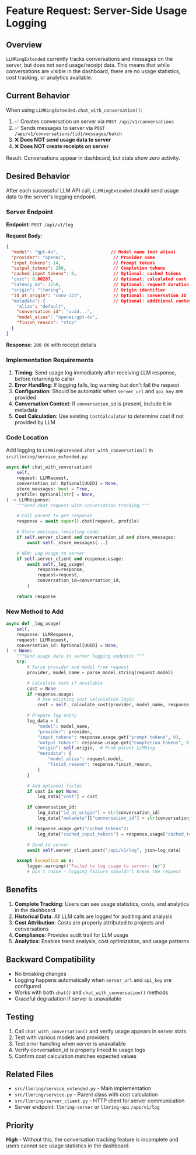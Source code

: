 # Feature Request: Server-Side Usage Logging

## Overview

`LLMRingExtended` currently tracks conversations and messages on the server, but does not send usage/receipt data. This means that while conversations are visible in the dashboard, there are no usage statistics, cost tracking, or analytics available.

## Current Behavior

When using `LLMRingExtended.chat_with_conversation()`:

1. ✅ Creates conversation on server via `POST /api/v1/conversations`
2. ✅ Sends messages to server via `POST /api/v1/conversations/{id}/messages/batch`
3. ❌ **Does NOT send usage data to server**
4. ❌ **Does NOT create receipts on server**

Result: Conversations appear in dashboard, but stats show zero activity.

## Desired Behavior

After each successful LLM API call, `LLMRingExtended` should send usage data to the server's logging endpoint.

### Server Endpoint

**Endpoint**: `POST /api/v1/log`

**Request Body**:
```json
{
  "model": "gpt-4o",                    // Model name (not alias)
  "provider": "openai",                  // Provider name
  "input_tokens": 14,                    // Prompt tokens
  "output_tokens": 286,                  // Completion tokens
  "cached_input_tokens": 0,              // Optional: cached tokens
  "cost": 0.00287,                       // Optional: calculated cost
  "latency_ms": 1250,                    // Optional: request duration
  "origin": "llmring",                   // Origin identifier
  "id_at_origin": "conv-123",            // Optional: conversation ID
  "metadata": {                          // Optional: additional context
    "alias": "default",
    "conversation_id": "uuid...",
    "model_alias": "openai:gpt-4o",
    "finish_reason": "stop"
  }
}
```

**Response**: `200 OK` with receipt details

### Implementation Requirements

1. **Timing**: Send usage log immediately after receiving LLM response, before returning to caller
2. **Error Handling**: If logging fails, log warning but don't fail the request
3. **Configuration**: Should be automatic when `server_url` and `api_key` are provided
4. **Conversation Context**: If `conversation_id` is present, include it in metadata
5. **Cost Calculation**: Use existing `CostCalculator` to determine cost if not provided by LLM

### Code Location

Add logging to `LLMRingExtended.chat_with_conversation()` in `src/llmring/service_extended.py`:

```python
async def chat_with_conversation(
    self,
    request: LLMRequest,
    conversation_id: Optional[UUID] = None,
    store_messages: bool = True,
    profile: Optional[str] = None,
) -> LLMResponse:
    """Send chat request with conversation tracking."""

    # Call parent to get response
    response = await super().chat(request, profile)

    # Store messages (existing code)
    if self.server_client and conversation_id and store_messages:
        await self._store_messages(...)

    # NEW: Log usage to server
    if self.server_client and response.usage:
        await self._log_usage(
            response=response,
            request=request,
            conversation_id=conversation_id,
        )

    return response
```

### New Method to Add

```python
async def _log_usage(
    self,
    response: LLMResponse,
    request: LLMRequest,
    conversation_id: Optional[UUID] = None,
) -> None:
    """Send usage data to server logging endpoint."""
    try:
        # Parse provider and model from request
        provider, model_name = parse_model_string(request.model)

        # Calculate cost if available
        cost = None
        if response.usage:
            # Use existing cost calculation logic
            cost = self._calculate_cost(provider, model_name, response.usage)

        # Prepare log entry
        log_data = {
            "model": model_name,
            "provider": provider,
            "input_tokens": response.usage.get("prompt_tokens", 0),
            "output_tokens": response.usage.get("completion_tokens", 0),
            "origin": self.origin,  # From parent LLMRing
            "metadata": {
                "model_alias": request.model,
                "finish_reason": response.finish_reason,
            }
        }

        # Add optional fields
        if cost is not None:
            log_data["cost"] = cost

        if conversation_id:
            log_data["id_at_origin"] = str(conversation_id)
            log_data["metadata"]["conversation_id"] = str(conversation_id)

        if response.usage.get("cached_tokens"):
            log_data["cached_input_tokens"] = response.usage["cached_tokens"]

        # Send to server
        await self.server_client.post("/api/v1/log", json=log_data)

    except Exception as e:
        logger.warning(f"Failed to log usage to server: {e}")
        # Don't raise - logging failure shouldn't break the request
```

## Benefits

1. **Complete Tracking**: Users can see usage statistics, costs, and analytics in the dashboard
2. **Historical Data**: All LLM calls are logged for auditing and analysis
3. **Cost Attribution**: Costs are properly attributed to projects and conversations
4. **Compliance**: Provides audit trail for LLM usage
5. **Analytics**: Enables trend analysis, cost optimization, and usage patterns

## Backward Compatibility

- No breaking changes
- Logging happens automatically when `server_url` and `api_key` are configured
- Works with both `chat()` and `chat_with_conversation()` methods
- Graceful degradation if server is unavailable

## Testing

1. Call `chat_with_conversation()` and verify usage appears in server stats
2. Test with various models and providers
3. Test error handling when server is unavailable
4. Verify conversation_id is properly linked to usage logs
5. Confirm cost calculation matches expected values

## Related Files

- `src/llmring/service_extended.py` - Main implementation
- `src/llmring/service.py` - Parent class with cost calculation
- `src/llmring/server_client.py` - HTTP client for server communication
- Server endpoint: `llmring-server` or `llmring-api` `/api/v1/log`

## Priority

**High** - Without this, the conversation tracking feature is incomplete and users cannot see usage statistics in the dashboard.
